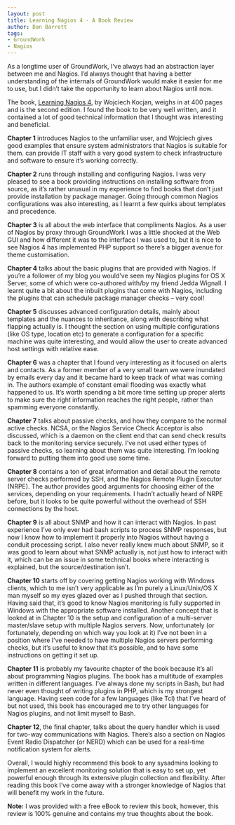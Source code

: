 ```yaml
---
layout: post
title: Learning Nagios 4 - A Book Review
author: Dan Barrett
tags:
- GroundWork
- Nagios
---
```

As a longtime user of GroundWork, I’ve always had an abstraction layer between me and Nagios. I’d always thought that having a better understanding of the internals of GroundWork would make it easier for me to use, but I didn’t take the opportunity to learn about Nagios until now.

The book, [Learning Nagios 4](http://www.packtpub.com/learning-nagios-4/book), by Wojciech Kocjan, weighs in at 400 pages and is the second edition. I found the book to be very well written, and it contained a lot of good technical information that I thought was interesting and beneficial.

**Chapter 1** introduces Nagios to the unfamiliar user, and Wojciech gives good examples that ensure system administrators that Nagios is suitable for them. can provide IT staff with a very good system to check infrastructure and software to ensure it’s working correctly.

**Chapter 2** runs through installing and configuring Nagios. I was very pleased to see a book providing instructions on installing software from source, as it’s rather unusual in my experience to find books that don’t just provide installation by package manager. Going through common Nagios configurations was also interesting, as I learnt a few quirks about templates and precedence.

**Chapter 3** is all about the web interface that compliments Nagios. As a user of Nagios by proxy through GroundWork I was a little shocked at the Web GUI and how different it was to the interface I was used to, but it is nice to see Nagios 4 has implemented PHP support so there’s a bigger avenue for theme customisation.

**Chapter 4** talks about the basic plugins that are provided with Nagios. If you’re a follower of my blog you would’ve seen my Nagios plugins for OS X Server, some of which were co-authored with/by my friend Jedda Wignall. I learnt quite a bit about the inbuilt plugins that come with Nagios, including the plugins that can schedule package manager checks – very cool!

**Chapter 5** discusses advanced configuration details, mainly about templates and the nuances to inheritance, along with describing what flapping actually is. I thought the section on using multiple configurations (like OS type, location etc) to generate a configuration for a specific machine was quite interesting, and would allow the user to create advanced host settings with relative ease.

**Chapter 6** was a chapter that I found very interesting as it focused on alerts and contacts. As a former member of a very small team we were inundated by emails every day and it became hard to keep track of what was coming in. The authors example of constant email flooding was exactly what happened to us. It’s worth spending a bit more time setting up proper alerts to make sure the right information reaches the right people, rather than spamming everyone constantly.

**Chapter 7** talks about passive checks, and how they compare to the normal active checks. NCSA, or the Nagios Service Check Acceptor is also discussed, which is a daemon on the client end that can send check results back to the monitoring service securely. I’ve not used either types of passive checks, so learning about them was quite interesting. I’m looking forward to putting them into good use some time.

**Chapter 8** contains a ton of great information and detail about the remote server checks performed by SSH, and the Nagios Remote Plugin Executor (NRPE). The author provides good arguments for choosing either of the services, depending on your requirements. I hadn’t actually heard of NRPE before, but it looks to be quite powerful without the overhead of SSH connections by the host.

**Chapter 9** is all about SNMP and how it can interact with Nagios. In past experience I’ve only ever had bash scripts to process SNMP responses, but now I know how to implement it properly into Nagios without having a conduit processing script. I also never really knew much about SNMP, so it was good to learn about what SNMP actually is, not just how to interact with it, which can be an issue in some technical books where interacting is explained, but the source/destination isn’t.

**Chapter 10** starts off by covering getting Nagios working with Windows clients, which to me isn’t very applicable as I’m purely a Linux/Unix/OS X man myself so my eyes glazed over as I pushed through that section. Having said that, it’s good to know Nagios monitoring is fully supported in Windows with the appropriate software installed. Another concept that is looked at in Chapter 10 is the setup and configuration of a multi-server master/slave setup with multiple Nagios servers. Now, unfortunately (or fortunately, depending on which way you look at it) I’ve not been in a position where I’ve needed to have multiple Nagios servers performing checks, but it’s useful to know that it’s possible, and to have some instructions on getting it set up.

**Chapter 11** is probably my favourite chapter of the book because it’s all about programming Nagios plugins. The book has a multitude of examples written in different languages. I’ve always done my scripts in Bash, but had never even thought of writing plugins in PHP, which is my strongest language. Having seen code for a few languages (like Tcl) that I’ve heard of but not used, this book has encouraged me to try other languages for Nagios plugins, and not limit myself to Bash.

**Chapter 12**, the final chapter, talks about the query handler which is used for two-way communications with Nagios. There’s also a section on Nagios Event Radio Dispatcher (or NERD) which can be used for a real-time notification system for alerts.

Overall, I would highly recommend this book to any sysadmins looking to implement an excellent monitoring solution that is easy to set up, yet powerful enough through its extensive plugin collection and flexibility. After reading this book I’ve come away with a stronger knowledge of Nagios that will benefit my work in the future.

**Note:** I was provided with a free eBook to review this book, however, this review is 100% genuine and contains my true thoughts about the book.